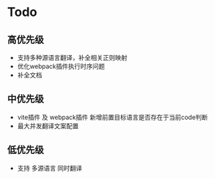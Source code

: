 <!--
 * @Date: 2024-12-09 14:31:41
 * @LastEditors: xiaoshan
 * @LastEditTime: 2024-12-09 14:35:06
 * @FilePath: /i18n_translation_vite/CHANGELOG.md
-->

# Todo

## 高优先级

* 支持多种源语言翻译，补全相关正则映射
* 优化webpack插件执行时序问题
* 补全文档

## 中优先级

* vite插件 及 webpack插件 新增前置目标语言是否存在于当前code判断
* 最大并发翻译文案配置

## 低优先级

* 支持 多源语言 同时翻译
